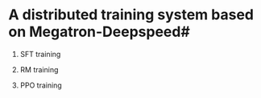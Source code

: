 # A distributed training system based on Megatron-Deepspeed#

1. SFT training

2. RM training

3. PPO training